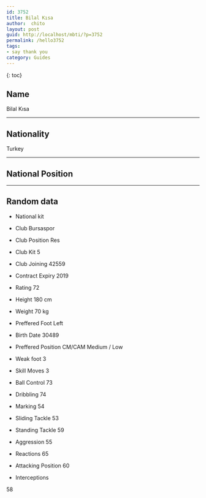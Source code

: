 ```yaml
---
id: 3752
title: Bilal Kısa
author:  chito 
layout: post
guid: http://localhost/mbti/?p=3752
permalink: /hello3752
tags:
- say thank you
category: Guides
---
```



{: toc}


## Name  
Bilal Kısa 

* * *

## Nationality  
Turkey 

* * *

## National Position 

* * *

## Random data 

  * National kit 
  * Club 
Bursaspor 

  * Club Position 
Res 

  * Club Kit 
5 

  * Club Joining 
42559 

  * Contract Expiry 
2019 

  * Rating 
72 

  * Height 
180 cm 

  * Weight 
70 kg 

  * Preffered Foot 
Left 

  * Birth Date 
30489 

  * Preffered Position 
CM/CAM Medium / Low 

  * Weak foot 
3 

  * Skill Moves 
3 

  * Ball Control 
73 

  * Dribbling 
74 

  * Marking 
54 

  * Sliding Tackle 
53 

  * Standing Tackle 
59 

  * Aggression 
55 

  * Reactions 
65 

  * Attacking Position 
60 

  * Interceptions 

58</ul>
